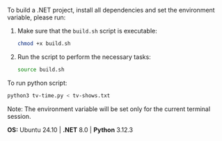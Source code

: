 To build a .NET project, install all dependencies and set the environment variable, please run:
1. Make sure that the `build.sh` script is executable:
    ```bash
    chmod +x build.sh
    ```
2. Run the script to perform the necessary tasks:
    ```bash
    source build.sh
    ```

To run python script:
```bash
python3 tv-time.py < tv-shows.txt  
```
Note: The environment variable will be set only for the current terminal session.

**OS:**  Ubuntu 24.10 | **.NET**  8.0 | **Python**  3.12.3  
